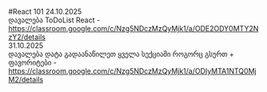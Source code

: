 #React 101
24.10.2025
<br/>
დავალება ToDoList React - https://classroom.google.com/c/Nzg5NDczMzQyMjk1/a/ODE2ODY0MTY2NzY2/details
<br/>
31.10.2025
<br/>
დავალება დატა გადაანაწილეთ ყველა სექციაში როგორც გსურთ + ფავორიტები - https://classroom.google.com/c/Nzg5NDczMzQyMjk1/a/ODIyMTA1NTQ0MjM2/details
<br/>
